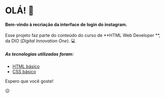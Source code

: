# OLÁ! :slightly_smiling_face: #

#### Bem-vindo à recriação da interface de login do instagram. ####

Esse projeto faz parte do conteúdo do curso de **HTML Web Developer **, da DIO (_Digital Innovation One_). :computer:

##### As tecnologias utilizadas foram:

* [HTML básico](https://www.w3schools.com/html/)
* [CSS básico](https://developer.mozilla.org/pt-BR/docs/Web/CSS)

Espero que você goste!



:wink:





